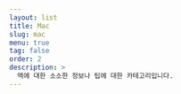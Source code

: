 ```yaml
---
layout: list
title: Mac
slug: mac
menu: true
tag: false
order: 2
description: >
  맥에 대한 소소한 정보나 팁에 대한 카테고리입니다.
---
```

